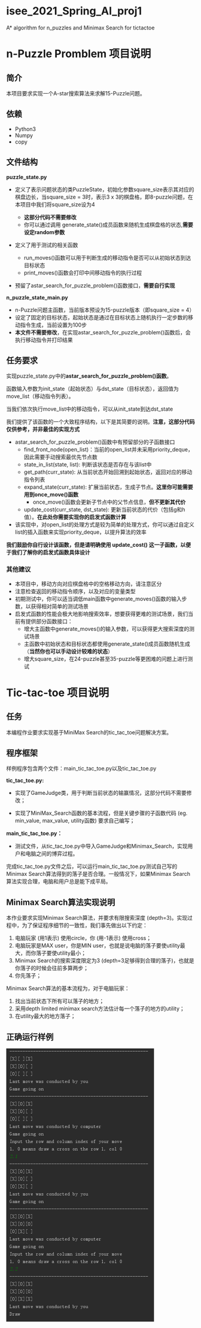# isee_2021_Spring_AI_proj1
A* algorithm for n_puzzles and Minimax Search for tictactoe

# n-Puzzle Promblem 项目说明

## 简介
本项目要求实现一个A-star搜索算法来求解15-Puzzle问题。
## 依赖
* Python3
* Numpy
* copy

## 文件结构
**puzzle_state.py** 
* 定义了表示问题状态的类PuzzleState，初始化参数square_size表示其对应的棋盘边长，当square_size = 3时，表示3 x 3的棋盘格，即8-puzzle问题，在本项目中我们将square_size设为4
  * **这部分代码不需要修改**
  * 你可以通过调用 generate_state()成员函数来随机生成棋盘格的状态,**需要设定random参数**
  
* 定义了用于测试的相关函数
  * run_moves()函数可以用于判断生成的移动指令是否可以从初始状态到达目标状态
  * print_moves()函数会打印中间移动指令的执行过程
  
* 预留了astar_search_for_puzzle_problem()函数接口，**需要自行实现**

**n_puzzle_state_main.py** 
* n-Puzzle问题主函数，当前版本预设为15-puzzle版本（即square_size = 4）
* 设定了固定的目标状态，起始状态是通过在目标状态上随机执行一定步数的移动指令生成，当前设置为100步
* **本文件不需要修改**，在实现astar_search_for_puzzle_problem()函数后，会执行移动指令并打印结果

## 任务要求
实现puzzle_state.py中的**astar_search_for_puzzle_problem()函数**。

函数输入参数为init_state（起始状态）与dst_state（目标状态），返回值为move_list（移动指令列表）。

当我们依次执行move_list中的移动指令，可以从init_state到达dst_state

我们提供了该函数的一个大致程序结构，以下是其简要的说明。**注意，这部分代码仅供参考，并非最佳的实现方式**

* astar_search_for_puzzle_problem()函数中有预留部分的子函数接口
  * find_front_node(open_list)：当前的open_list并未采用priority_deque，因此需要手动搜索最优先节点数
  * state_in_list(state, list): 判断该状态是否存在与该list中
  * get_path(curr_state): 从当前状态开始回溯到起始状态，返回对应的移动指令列表
  * expand_state(curr_state): 扩展当前状态，生成子节点。**这里你可能需要用到once_move()函数**
    * once_move()函数会更新子节点中的父节点信息，**但不更新其代价**
  * update_cost(curr_state, dst_state): 更新当前状态的代价（包括g和h值）。**在此处你需要实现你的启发式函数计算**
* 该实现中，对open_list的处理方式是较为简单的处理方式，你可以通过自定义list的插入函数来实现priority_deque，以提升算法的效率

**我们鼓励你自行设计该函数，但是请明确使用 update_cost() 这一子函数，以便于我们了解你的启发式函数具体设计**
  
### 其他建议
* 本项目中，移动方向对应棋盘格中的空格移动方向，请注意区分
* 注意检查返回的移动指令顺序，以及对应的变量类型
* 初期测试中，你可以适当调低main函数中generate_moves()函数的输入步数，以获得相对简单的测试场景
* 启发式函数的性能会极大地影响搜索效率，想要获得更难的测试场景，我们当前有提供部分函数接口：
  * 增大主函数中generate_moves()的输入参数，可以获得更大搜索深度的测试场景
  * 主函数中初始状态和目标状态都使用generate_state()成员函数随机生成（**当然你也可以手动设计较难的状态**）
  * 增大square_size，在24-puzzle甚至35-puzzle等更困难的问题上进行测试

# Tic-tac-toe 项目说明
## 任务
本编程作业要求实现基于MiniMax Search的tic_tac_toe问题解决方案。

## 程序框架
样例程序包含两个文件：main_tic_tac_toe.py以及tic_tac_toe.py

**tic_tac_toe.py:**

* 实现了GameJudge类，用于判断当前状态的输赢情况，这部分代码不需要修改；

* 实现了MiniMax_Search函数的基本流程，但是关键步骤的子函数代码 (eg. min_value, max_value, utility函数) 要求自己编写；

**main_tic_tac_toe.py：**

* 测试文件，从tic_tac_toe.py中导入GameJudge和Minimax_Search，实现用户和电脑之间的博弈过程。

完成tic_tac_toe.py文件之后，可以运行main_tic_tac_toe.py测试自己写的Minimax Search算法得到的落子是否合理。一般情况下，如果Minimax Search算法实现合理，电脑和用户总是能下成平局。

## Minimax Search算法实现说明
本作业要求实现Minimax Search算法，并要求有限搜索深度 (depth=3)。实现过程中，为了保证程序细节的一致性，我们事先做出以下约定：
1. 电脑玩家 (用1表示) 使用circle，你 (用-1表示) 使用cross；
1. 电脑玩家是MAX user，你是MIN user，也就是说电脑的落子要使utility最大，而你落子要使utility最小；
1. Minimax Search的搜索深度限定为3 (depth=3足够得到合理的落子)，也就是你落子的时候会往前多算两步；
1. 你先落子；

Minimax Search算法的基本流程为，对于电脑玩家：
1. 找出当前状态下所有可以落子的地方；
1. 采用depth limited minimax search方法估计每一个落子的地方的utility；
1. 在utility最大的地方落子；

## 正确运行样例
![correct_sample](correct_sample.png)
